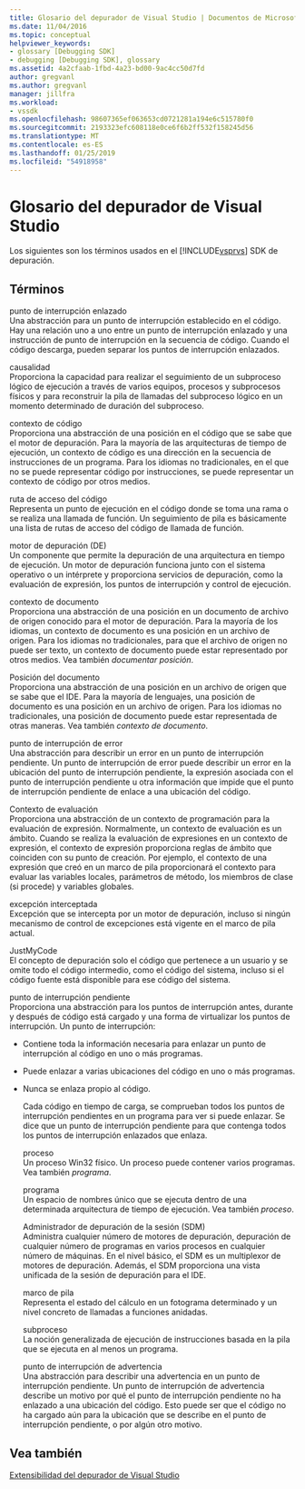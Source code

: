 ```yaml
---
title: Glosario del depurador de Visual Studio | Documentos de Microsoft
ms.date: 11/04/2016
ms.topic: conceptual
helpviewer_keywords:
- glossary [Debugging SDK]
- debugging [Debugging SDK], glossary
ms.assetid: 4a2cfaab-1fbd-4a23-bd00-9ac4cc50d7fd
author: gregvanl
ms.author: gregvanl
manager: jillfra
ms.workload:
- vssdk
ms.openlocfilehash: 98607365ef063653cd0721281a194e6c515780f0
ms.sourcegitcommit: 2193323efc608118e0ce6f6b2ff532f158245d56
ms.translationtype: MT
ms.contentlocale: es-ES
ms.lasthandoff: 01/25/2019
ms.locfileid: "54918958"
---
```

# <a name="visual-studio-debugger-glossary"></a>Glosario del depurador de Visual Studio
Los siguientes son los términos usados en el [!INCLUDE[vsprvs](../../../code-quality/includes/vsprvs_md.md)] SDK de depuración.  
  
## <a name="terms"></a>Términos  
 punto de interrupción enlazado  
 Una abstracción para un punto de interrupción establecido en el código. Hay una relación uno a uno entre un punto de interrupción enlazado y una instrucción de punto de interrupción en la secuencia de código. Cuando el código descarga, pueden separar los puntos de interrupción enlazados.  
  
 causalidad  
 Proporciona la capacidad para realizar el seguimiento de un subproceso lógico de ejecución a través de varios equipos, procesos y subprocesos físicos y para reconstruir la pila de llamadas del subproceso lógico en un momento determinado de duración del subproceso.  
  
 contexto de código  
 Proporciona una abstracción de una posición en el código que se sabe que el motor de depuración. Para la mayoría de las arquitecturas de tiempo de ejecución, un contexto de código es una dirección en la secuencia de instrucciones de un programa. Para los idiomas no tradicionales, en el que no se puede representar código por instrucciones, se puede representar un contexto de código por otros medios.  
  
 ruta de acceso del código  
 Representa un punto de ejecución en el código donde se toma una rama o se realiza una llamada de función. Un seguimiento de pila es básicamente una lista de rutas de acceso del código de llamada de función.  
  
 motor de depuración (DE)  
 Un componente que permite la depuración de una arquitectura en tiempo de ejecución. Un motor de depuración funciona junto con el sistema operativo o un intérprete y proporciona servicios de depuración, como la evaluación de expresión, los puntos de interrupción y control de ejecución.  
  
 contexto de documento  
 Proporciona una abstracción de una posición en un documento de archivo de origen conocido para el motor de depuración. Para la mayoría de los idiomas, un contexto de documento es una posición en un archivo de origen. Para los idiomas no tradicionales, para que el archivo de origen no puede ser texto, un contexto de documento puede estar representado por otros medios. Vea también *documentar posición*.  
  
 Posición del documento  
 Proporciona una abstracción de una posición en un archivo de origen que se sabe que el IDE. Para la mayoría de lenguajes, una posición de documento es una posición en un archivo de origen. Para los idiomas no tradicionales, una posición de documento puede estar representada de otras maneras. Vea también *contexto de documento*.  
  
 punto de interrupción de error  
 Una abstracción para describir un error en un punto de interrupción pendiente. Un punto de interrupción de error puede describir un error en la ubicación del punto de interrupción pendiente, la expresión asociada con el punto de interrupción pendiente u otra información que impide que el punto de interrupción pendiente de enlace a una ubicación del código.  
  
 Contexto de evaluación  
 Proporciona una abstracción de un contexto de programación para la evaluación de expresión. Normalmente, un contexto de evaluación es un ámbito. Cuando se realiza la evaluación de expresiones en un contexto de expresión, el contexto de expresión proporciona reglas de ámbito que coinciden con su punto de creación. Por ejemplo, el contexto de una expresión que creó en un marco de pila proporcionará el contexto para evaluar las variables locales, parámetros de método, los miembros de clase (si procede) y variables globales.  
  
 excepción interceptada  
 Excepción que se intercepta por un motor de depuración, incluso si ningún mecanismo de control de excepciones está vigente en el marco de pila actual.  
  
 JustMyCode  
 El concepto de depuración solo el código que pertenece a un usuario y se omite todo el código intermedio, como el código del sistema, incluso si el código fuente está disponible para ese código del sistema.  
  
 punto de interrupción pendiente  
 Proporciona una abstracción para los puntos de interrupción antes, durante y después de código está cargado y una forma de virtualizar los puntos de interrupción. Un punto de interrupción:  
  
- Contiene toda la información necesaria para enlazar un punto de interrupción al código en uno o más programas.  
  
- Puede enlazar a varias ubicaciones del código en uno o más programas.  
  
- Nunca se enlaza propio al código.  
  
  Cada código en tiempo de carga, se comprueban todos los puntos de interrupción pendientes en un programa para ver si puede enlazar. Se dice que un punto de interrupción pendiente para que contenga todos los puntos de interrupción enlazados que enlaza.  
  
  proceso  
  Un proceso Win32 físico. Un proceso puede contener varios programas. Vea también *programa*.  
  
  programa  
  Un espacio de nombres único que se ejecuta dentro de una determinada arquitectura de tiempo de ejecución. Vea también *proceso*.  
  
  Administrador de depuración de la sesión (SDM)  
  Administra cualquier número de motores de depuración, depuración de cualquier número de programas en varios procesos en cualquier número de máquinas. En el nivel básico, el SDM es un multiplexor de motores de depuración. Además, el SDM proporciona una vista unificada de la sesión de depuración para el IDE.  
  
  marco de pila  
  Representa el estado del cálculo en un fotograma determinado y un nivel concreto de llamadas a funciones anidadas.  
  
  subproceso  
  La noción generalizada de ejecución de instrucciones basada en la pila que se ejecuta en al menos un programa.  
  
  punto de interrupción de advertencia  
  Una abstracción para describir una advertencia en un punto de interrupción pendiente. Un punto de interrupción de advertencia describe un motivo por qué el punto de interrupción pendiente no ha enlazado a una ubicación del código. Esto puede ser que el código no ha cargado aún para la ubicación que se describe en el punto de interrupción pendiente, o por algún otro motivo.  
  
## <a name="see-also"></a>Vea también  
 [Extensibilidad del depurador de Visual Studio](../../../extensibility/debugger/visual-studio-debugger-extensibility.md)